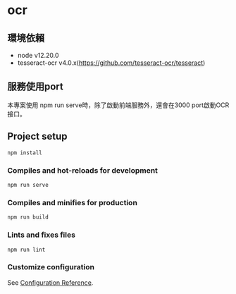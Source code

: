 # ocr
## 環境依賴
* node v12.20.0
* tesseract-ocr v4.0.x(https://github.com/tesseract-ocr/tesseract)

## 服務使用port
本專案使用 npm run serve時，除了啟動前端服務外，還會在3000 port啟動OCR接口。
## Project setup
```
npm install
```

### Compiles and hot-reloads for development
```
npm run serve
```

### Compiles and minifies for production
```
npm run build
```

### Lints and fixes files
```
npm run lint
```

### Customize configuration
See [Configuration Reference](https://cli.vuejs.org/config/).
